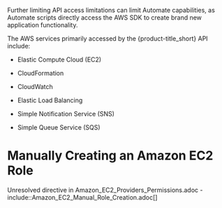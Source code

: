 Further limiting API access limitations can limit Automate capabilities,
as Automate scripts directly access the AWS SDK to create brand new
application functionality.

The AWS services primarily accessed by the {product-title\_short} API
include:

  - Elastic Compute Cloud (EC2)

  - CloudFormation

  - CloudWatch

  - Elastic Load Balancing

  - Simple Notification Service (SNS)

  - Simple Queue Service (SQS)

# Manually Creating an Amazon EC2 Role

Unresolved directive in Amazon\_EC2\_Providers\_Permissions.adoc -
include::Amazon\_EC2\_Manual\_Role\_Creation.adoc\[\]
